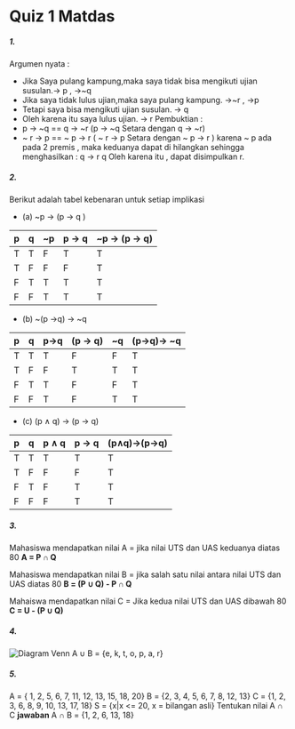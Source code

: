 # Quiz 1 Matdas

##### 1. 
Argumen nyata :
 -  Jika Saya pulang kampung,maka saya tidak bisa mengikuti ujian susulan.-> p , ->~q
 - Jika saya tidak lulus ujian,maka saya pulang kampung. ->~r , ->p
 - Tetapi saya bisa mengikuti ujian susulan. -> q
 - Oleh karena itu saya lulus ujian. -> r
Pembuktian : 
 - p -> ~q == q -> ~r (p -> ~q Setara dengan q -> ~r)
 - ~ r -> p == ~ p -> r ( ~ r -> p Setara dengan ~ p -> r )
karena ~ p ada pada 2 premis , maka keduanya dapat di hilangkan sehingga menghasilkan : 
q -> r
q
Oleh karena itu , dapat disimpulkan r.

##### 2. 
Berikut adalah tabel kebenaran untuk setiap implikasi 

 - (a) ~p → (p → q )

| p | q | ~p|p -> q | ~p -> (p -> q)|
|--|--|--|--|--|
| T | T | F| T| T|
| T | F | F| F| T|
| F | T | T| T| T|
| F | F | T| T| T|

 - (b) ~(p →q) → ~q

| p | q | p->q|(p -> q) | ~q|(p->q)-> ~q |
|--|--|--|--|--|--|
| T | T | T| F| F| T |
| T | F | F| T| T| T |
| F | T | T| F| F| T |
| F | F | T| F| T| T |

 - (c) (p ∧ q) → (p → q)

| p | q | p ∧ q|p -> q | (p∧q)->(p->q)|
|--|--|--|--|--|
| T | T | T| T| T|
| T | F | F| F| T|
| F | T | F| T| T|
| F | F | F| T| T|




##### 3. 
Mahasiswa mendapatkan nilai A =
jika nilai UTS dan UAS keduanya diatas 80
**A = P ∩ Q**

Mahasiswa mendapatkan nilai B =
jika salah satu nilai antara nilai UTS dan UAS diatas 80
**B = (P ∪ Q) - P ∩ Q**

Mahaiswa mendapatkan nilai C =
Jika kedua nilai UTS dan UAS dibawah 80
**C = U - (P ∪ Q)**

##### 4.  
![Diagram Venn](https://i.postimg.cc/tT7C0rbx/image.png)
A ∪ B = {e, k, t, o, p, a, r}


##### 5. 
A = { 1, 2, 5, 6, 7, 11, 12, 13, 15, 18, 20}
B = {2, 3, 4, 5, 6, 7, 8, 12, 13}
C = {1, 2, 3, 6, 8, 9, 10, 13, 17, 18}
S = {x|x <= 20, x = bilangan asli}
Tentukan nilai A ∩ C
**jawaban**
A ∩ B = {1, 2, 6, 13, 18}
